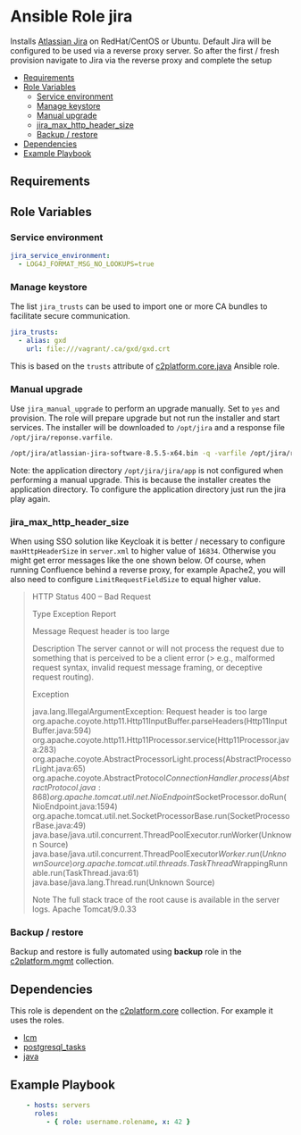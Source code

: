 # Ansible Role jira

Installs [Atlassian Jira](https://www.atlassian.com/software/jira/) on RedHat/CentOS or Ubuntu. Default Jira will be configured to be used via a reverse proxy server. So after the first / fresh provision navigate to Jira via the reverse proxy and complete the setup

<!-- MarkdownTOC levels="2,3" autolink="true" -->

- [Requirements](#requirements)
- [Role Variables](#role-variables)
  - [Service environment](#service-environment)
  - [Manage keystore](#manage-keystore)
  - [Manual upgrade](#manual-upgrade)
  - [jira_max_http_header_size](#jira_max_http_header_size)
  - [Backup / restore](#backup--restore)
- [Dependencies](#dependencies)
- [Example Playbook](#example-playbook)

<!-- /MarkdownTOC -->

## Requirements

<!-- Any pre-requisites that may not be covered by Ansible itself or the role should be mentioned here. For instance, if the role uses the EC2 module, it may be a good idea to mention in this section that the boto package is required. -->

## Role Variables

<!--  A description of the settable variables for this role should go here, including any variables that are in defaults/main.yml, vars/main.yml, and any variables that can/should be set via parameters to the role. Any variables that are read from other roles and/or the global scope (ie. hostvars, group vars, etc.) should be mentioned here as well. -->

### Service environment

```yaml
jira_service_environment:
  - LOG4J_FORMAT_MSG_NO_LOOKUPS=true
```

### Manage keystore

The list `jira_trusts` can be used to import one or more CA bundles to facilitate secure communication.

```yaml
jira_trusts:
  - alias: gxd
    url: file:///vagrant/.ca/gxd/gxd.crt
```

This is based on the `trusts` attribute of [c2platform.core.java](https://gitlab.com/c2platform/ansible-collection-core/tree/master/roles/java#manage-keystore--trusts) Ansible role.

### Manual upgrade

Use `jira_manual_upgrade` to perform an upgrade manually. Set to `yes` and provision. The role will prepare upgrade but not run the installer and start services. The installer will be downloaded to `/opt/jira` and a response file `/opt/jira/reponse.varfile`.

```bash
/opt/jira/atlassian-jira-software-8.5.5-x64.bin -q -varfile /opt/jira/response.varfile
```

Note: the application directory `/opt/jira/jira/app` is not configured when performing a manual upgrade. This is because the installer creates the application directory. To configure the application directory just run the jira play again.

### jira_max_http_header_size

When using SSO solution like Keycloak it is better / necessary to configure `maxHttpHeaderSize` in `server.xml` to higher value of `16834`. Otherwise you might get error messages like the one shown below. Of course, when running Confluence behind a reverse proxy, for example Apache2, you will also need to configure `LimitRequestFieldSize` to equal higher value.

> HTTP Status 400 – Bad Request
> 
> Type Exception Report
> 
> Message Request header is too large
> 
> Description The server cannot or will not process the request due to something that is perceived to be a client error (> e.g., malformed request syntax, invalid request message framing, or deceptive request routing).
> 
> Exception
> 
> java.lang.IllegalArgumentException: Request header is too large
> org.apache.coyote.http11.Http11InputBuffer.parseHeaders(Http11InputBuffer.java:594)
> org.apache.coyote.http11.Http11Processor.service(Http11Processor.java:283)
> org.apache.coyote.AbstractProcessorLight.process(AbstractProcessorLight.java:65)
> org.apache.coyote.AbstractProtocol$ConnectionHandler.process(AbstractProtocol.java:868)
> org.apache.tomcat.util.net.NioEndpoint$SocketProcessor.doRun(NioEndpoint.java:1594)
> org.apache.tomcat.util.net.SocketProcessorBase.run(SocketProcessorBase.java:49)
> java.base/java.util.concurrent.ThreadPoolExecutor.runWorker(Unknown Source)
> java.base/java.util.concurrent.ThreadPoolExecutor$Worker.run(Unknown Source)
> org.apache.tomcat.util.threads.TaskThread$WrappingRunnable.run(TaskThread.java:61)
> java.base/java.lang.Thread.run(Unknown Source)
> 
> Note The full stack trace of the root cause is available in the server logs.
> Apache Tomcat/9.0.33

### Backup / restore

Backup and restore is fully automated using **backup** role in the [c2platform.mgmt](https://gitlab.com/c2platform/ansible-collection-mgmt) collection.

## Dependencies

<!--   A list of other roles hosted on Galaxy should go here, plus any details in regards to parameters that may need to be set for other roles, or variables that are used from other roles. -->

This role is dependent on the [c2platform.core](https://gitlab.com/c2platform/ansible-collection-core) collection. For example it uses the roles.

* [lcm](../lcm)
* [postgresql_tasks](../postgresql_tasks)
* [java](../java)

## Example Playbook

<!--   Including an example of how to use your role (for instance, with variables passed in as parameters) is always nice for users too: -->

```yaml
    - hosts: servers
      roles:
         - { role: username.rolename, x: 42 }
```




